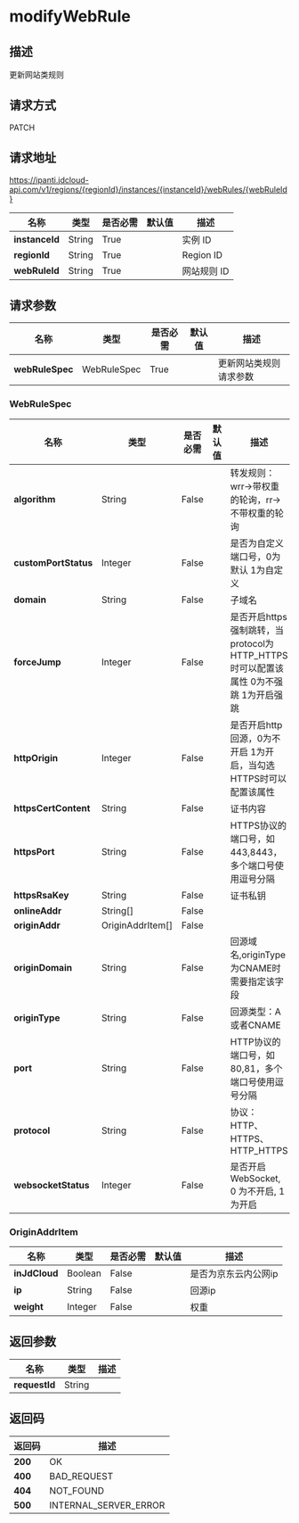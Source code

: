 # modifyWebRule


## 描述
更新网站类规则

## 请求方式
PATCH

## 请求地址
https://ipanti.jdcloud-api.com/v1/regions/{regionId}/instances/{instanceId}/webRules/{webRuleId}

|名称|类型|是否必需|默认值|描述|
|---|---|---|---|---|
|**instanceId**|String|True| |实例 ID|
|**regionId**|String|True| |Region ID|
|**webRuleId**|String|True| |网站规则 ID|

## 请求参数
|名称|类型|是否必需|默认值|描述|
|---|---|---|---|---|
|**webRuleSpec**|WebRuleSpec|True| |更新网站类规则请求参数|

### WebRuleSpec
|名称|类型|是否必需|默认值|描述|
|---|---|---|---|---|
|**algorithm**|String|False| |转发规则：wrr->带权重的轮询，rr->不带权重的轮询|
|**customPortStatus**|Integer|False| |是否为自定义端口号，0为默认 1为自定义|
|**domain**|String|False| |子域名|
|**forceJump**|Integer|False| |是否开启https强制跳转，当protocol为HTTP_HTTPS时可以配置该属性 0为不强跳 1为开启强跳|
|**httpOrigin**|Integer|False| |是否开启http回源，0为不开启 1为开启，当勾选HTTPS时可以配置该属性|
|**httpsCertContent**|String|False| |证书内容|
|**httpsPort**|String|False| |HTTPS协议的端口号，如443,8443，多个端口号使用逗号分隔|
|**httpsRsaKey**|String|False| |证书私钥|
|**onlineAddr**|String[]|False| | |
|**originAddr**|OriginAddrItem[]|False| | |
|**originDomain**|String|False| |回源域名,originType为CNAME时需要指定该字段|
|**originType**|String|False| |回源类型：A或者CNAME|
|**port**|String|False| |HTTP协议的端口号，如80,81，多个端口号使用逗号分隔|
|**protocol**|String|False| |协议：HTTP、HTTPS、HTTP_HTTPS|
|**websocketStatus**|Integer|False| |是否开启 WebSocket, 0 为不开启, 1 为开启|
### OriginAddrItem
|名称|类型|是否必需|默认值|描述|
|---|---|---|---|---|
|**inJdCloud**|Boolean|False| |是否为京东云内公网ip|
|**ip**|String|False| |回源ip|
|**weight**|Integer|False| |权重|

## 返回参数
|名称|类型|描述|
|---|---|---|
|**requestId**|String| |


## 返回码
|返回码|描述|
|---|---|
|**200**|OK|
|**400**|BAD_REQUEST|
|**404**|NOT_FOUND|
|**500**|INTERNAL_SERVER_ERROR|
